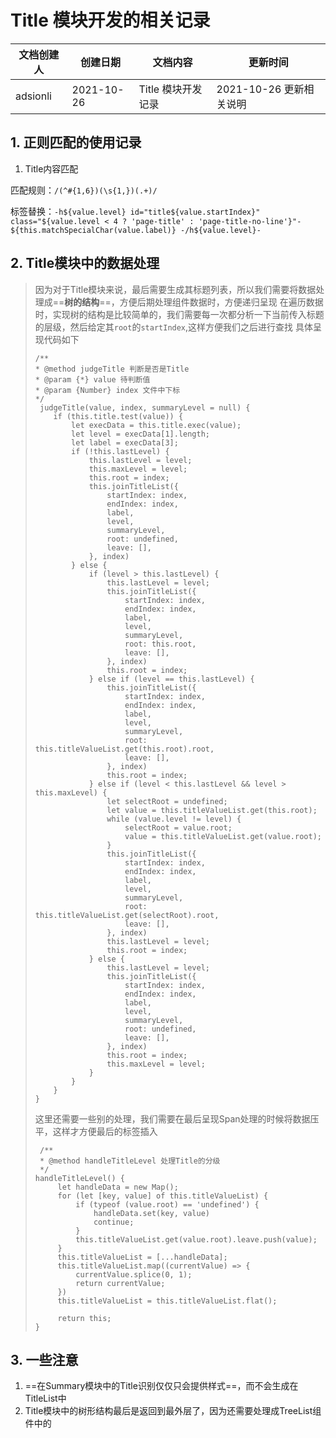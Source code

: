 # Title 模块开发的相关记录
| 文档创建人   | 创建日期   | 文档内容       | 更新时间 |
| -------- | ---------- | -------------- | ------------ |
| adsionli | 2021-10-26 | Title 模块开发记录  | 2021-10-26 更新相关说明     |

## 1. 正则匹配的使用记录
1. Title内容匹配

匹配规则：`/(^#{1,6})(\s{1,})(.+)/`

标签替换：`-h${value.level} id="title${value.startIndex}" class="${value.level < 4 ? 'page-title' : 'page-title-no-line'}"- ${this.matchSpecialChar(value.label)} -/h${value.level}-`

## 2. Title模块中的数据处理
> 因为对于Title模块来说，最后需要生成其标题列表，所以我们需要将数据处理成==**树的结构**==，方便后期处理组件数据时，方便递归呈现
> 在遍历数据时，实现树的结构是比较简单的，我们需要每一次都分析一下当前传入标题的层级，然后给定其`root`的`startIndex`,这样方便我们之后进行查找
> 具体呈现代码如下
> ```
> /**
> * @method judgeTitle 判断是否是Title
> * @param {*} value 待判断值
> * @param {Number} index 文件中下标
> */
>  judgeTitle(value, index, summaryLevel = null) {
>     if (this.title.test(value)) {
>         let execData = this.title.exec(value);
>         let level = execData[1].length;
>         let label = execData[3];
>         if (!this.lastLevel) {
>             this.lastLevel = level;
>             this.maxLevel = level;
>             this.root = index;
>             this.joinTitleList({
>                 startIndex: index,
>                 endIndex: index,
>                 label,
>                 level,
>                 summaryLevel,
>                 root: undefined,
>                 leave: [],
>             }, index)
>         } else {
>             if (level > this.lastLevel) {
>                 this.lastLevel = level;
>                 this.joinTitleList({
>                     startIndex: index,
>                     endIndex: index,
>                     label,
>                     level,
>                     summaryLevel,
>                     root: this.root,
>                     leave: [],
>                 }, index)
>                 this.root = index;
>             } else if (level == this.lastLevel) {
>                 this.joinTitleList({
>                     startIndex: index,
>                     endIndex: index,
>                     label,
>                     level,
>                     summaryLevel,
>                     root: this.titleValueList.get(this.root).root,
>                     leave: [],
>                 }, index)
>                 this.root = index;
>             } else if (level < this.lastLevel && level > this.maxLevel) {
>                 let selectRoot = undefined;
>                 let value = this.titleValueList.get(this.root);
>                 while (value.level != level) {
>                     selectRoot = value.root;
>                     value = this.titleValueList.get(value.root);
>                 }
>                 this.joinTitleList({
>                     startIndex: index,
>                     endIndex: index,
>                     label,
>                     level,
>                     summaryLevel,
>                     root: this.titleValueList.get(selectRoot).root,
>                     leave: [],
>                 }, index)
>                 this.lastLevel = level;
>                 this.root = index;
>             } else {
>                 this.lastLevel = level;
>                 this.joinTitleList({
>                     startIndex: index,
>                     endIndex: index,
>                     label,
>                     level,
>                     summaryLevel,
>                     root: undefined,
>                     leave: [],
>                 }, index)
>                 this.root = index;
>                 this.maxLevel = level;
>             }
>         }
>     }
> }
> ```
> 这里还需要一些别的处理，我们需要在最后呈现Span处理的时候将数据压平，这样才方便最后的标签插入
> ```
>  /**
>  * @method handleTitleLevel 处理Title的分级
>  */
> handleTitleLevel() {
>      let handleData = new Map();
>      for (let [key, value] of this.titleValueList) {
>          if (typeof (value.root) == 'undefined') {
>              handleData.set(key, value)
>              continue;
>          }
>          this.titleValueList.get(value.root).leave.push(value);
>      }
>      this.titleValueList = [...handleData];
>      this.titleValueList.map((currentValue) => {
>          currentValue.splice(0, 1);
>          return currentValue;
>      })
>      this.titleValueList = this.titleValueList.flat();
>  
>      return this;
> }
> ```

## 3. 一些注意
1. ==在Summary模块中的Title识别仅仅只会提供样式==，而不会生成在TitleList中
2. Title模块中的树形结构最后是返回到最外层了，因为还需要处理成TreeList组件中的